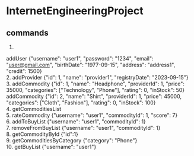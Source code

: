 # InternetEngineeringProject


## commands

1. 
addUser {"username": "user1", "password": "1234", "email": "user@gmail.com", "birthDate": "1977-09-15", "address": "address1", "credit": 1500}  
2. 
addProvider {"id": 1, "name": "provider1", "registryDate": "2023-09-15"}  
3.
addCommodity {"id": 1, "name": "Headphone", "providerId": 1, "price": 35000, "categories": ["Technology", "Phone"], "rating": 0, "inStock": 50}  
addCommodity {"id": 2, "name": "Shirt", "providerId": 1, "price": 45000, "categories": ["Cloth", "Fashion"], "rating": 0, "inStock": 100}  
4. 
getCommoditiesList   
5. 
rateCommodity {"username": "user1", "commodityId": 1, "score": 7}  
6.
addToBuyList {"username": "user1", "commodityId": 1}  
7. 
removeFromBuyList {"username": "user1", "commodityId": 1}  
8.
getCommodityById {"id":1}  
9. 
getCommoditiesByCategory {"category": "Phone"}  
10. 
getBuyList {"username": "user1"}  